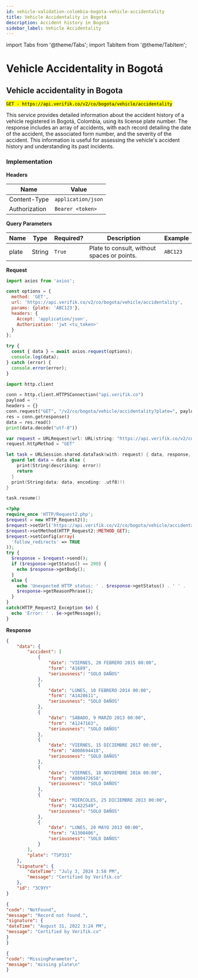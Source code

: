 ```yaml
---
id: vehicle-validation-colombia-bogota-vehicle-accidentality
title: Vehicle Accidentality in Bogotá
description: Accident history in Bogotá
sidebar_label: Vehicle Accidentality
---
```


import Tabs from '@theme/Tabs';
import TabItem from '@theme/TabItem';

# Vehicle Accidentality in Bogotá

## Vehicle accidentality in Bogota

<mark>`GET - https://api.verifik.co/v2/co/bogota/vehicle/accidentality`</mark>

This service provides detailed information about the accident history of a vehicle registered in Bogotá, Colombia, using its license plate number. The response includes an array of accidents, with each record detailing the date of the accident, the associated form number, and the severity of the accident. This information is useful for assessing the vehicle's accident history and understanding its past incidents.

### Implementation

**Headers**

| Name          | Value              |
| ------------- | ------------------ |
| Content-Type  | `application/json` |
| Authorization | `Bearer <token>`   |

**Query Parameters**

| Name | Type | Required? | Description | Example |
|------|------|-----------|-------------|---------|
| plate | String | `True` | Plate to consult, without spaces or points. | `ABC123` |

**Request**

<Tabs>
<TabItem value="javascript" label="JavaScript" default>

```javascript
import axios from 'axios';

const options = {
  method: 'GET',
  url: 'https://api.verifik.co/v2/co/bogota/vehicle/accidentality',
  params: {plate: 'ABC123'},
  headers: {
    Accept: 'application/json',
    Authorization: 'jwt <tu_token>'
  }
};

try {
  const { data } = await axios.request(options);
  console.log(data);
} catch (error) {
  console.error(error);
}
```

</TabItem>

<TabItem value="python" label="Python">

```python
import http.client

conn = http.client.HTTPSConnection("api.verifik.co")
payload = ''
headers = {}
conn.request("GET", "/v2/co/bogota/vehicle/accidentality?plate=", payload, headers)
res = conn.getresponse()
data = res.read()
print(data.decode("utf-8"))
```

</TabItem>

<TabItem value="swift" label="Swift">

```swift
var request = URLRequest(url: URL(string: "https://api.verifik.co/v2/co/bogota/vehicle/accidentality?plate=")!,timeoutInterval: Double.infinity)
request.httpMethod = "GET"

let task = URLSession.shared.dataTask(with: request) { data, response, error in 
  guard let data = data else {
    print(String(describing: error))
    return
  }
  print(String(data: data, encoding: .utf8)!)
}

task.resume()
```

</TabItem>

<TabItem value="php" label="PHP">

```php
<?php
require_once 'HTTP/Request2.php';
$request = new HTTP_Request2();
$request->setUrl('https://api.verifik.co/v2/co/bogota/vehicle/accidentality?plate=');
$request->setMethod(HTTP_Request2::METHOD_GET);
$request->setConfig(array(
  'follow_redirects' => TRUE
));
try {
  $response = $request->send();
  if ($response->getStatus() == 200) {
    echo $response->getBody();
  }
  else {
    echo 'Unexpected HTTP status: ' . $response->getStatus() . ' ' .
    $response->getReasonPhrase();
  }
}
catch(HTTP_Request2_Exception $e) {
  echo 'Error: ' . $e->getMessage();
}
```

</TabItem>
</Tabs>

**Response**

<Tabs>
<TabItem value="200" label="200" default>

```json
{
    "data": {
        "accident": [
            {
                "date": "VIERNES, 20 FEBRERO 2015 00:00",
                "form": "A1689",
                "seriousness": "SOLO DAÑOS"
            },
            {
                "date": "LUNES, 10 FEBRERO 2014 00:00",
                "form": "A1428611",
                "seriousness": "SOLO DAÑOS"
            },
            {
                "date": "SÁBADO, 9 MARZO 2013 00:00",
                "form": "A1247163",
                "seriousness": "SOLO DAÑOS"
            },
            {
                "date": "VIERNES, 15 DICIEMBRE 2017 00:00",
                "form": "A000694418",
                "seriousness": "SOLO DAÑOS"
            },
            {
                "date": "VIERNES, 18 NOVIEMBRE 2016 00:00",
                "form": "A000472658",
                "seriousness": "SOLO DAÑOS"
            },
            {
                "date": "MIÉRCOLES, 25 DICIEMBRE 2013 00:00",
                "form": "A1422549",
                "seriousness": "SOLO DAÑOS"
            },
            {
                "date": "LUNES, 20 MAYO 2013 00:00",
                "form": "A1300406",
                "seriousness": "SOLO DAÑOS"
            }
        ],
        "plate": "TSP331"
    },
    "signature": {
        "dateTime": "July 3, 2024 3:58 PM",
        "message": "Certified by Verifik.co"
    },
    "id": "3C9YY"
}
```

</TabItem>

<TabItem value="404" label="404">

```json
{
"code": "NotFound",
"message": "Record not found.",
"signature": {
"dateTime": "August 31, 2022 3:24 PM",
"message": "Certified by Verifik.co"
}
}
```

</TabItem>

<TabItem value="409" label="409">

```json
{
"code": "MissingParameter",
"message": "missing plate\n"
}
```

</TabItem>
</Tabs>
